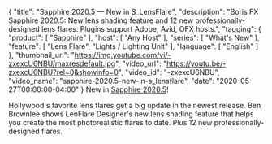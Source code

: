 {
  "title": "Sapphire 2020.5 — New in S_LensFlare",
  "description": "Boris FX Sapphire 2020.5: New lens shading feature and 12 new professionally-designed lens flares. Plugins support Adobe, Avid, OFX hosts.",
  "tagging": {
    "product": [
      "Sapphire"
    ],
    "host": [
      "Any Host"
    ],
    "series": [
      "What's New"
    ],
    "feature": [
      "Lens Flare",
      "Lights / Lighting Unit"
    ],
    "language": [
      "English"
    ]
  },
  "thumbnail_url": "https://img.youtube.com/vi/-zxexcU6NBU/maxresdefault.jpg",
  "video_url": "https://youtu.be/-zxexcU6NBU?rel=0&showinfo=0",
  "video_id": "-zxexcU6NBU",
  "video_name": "sapphire-2020.5-new-in-s_lensflare",
  "date": "2020-05-27T00:00:00-04:00"
}
New in [Sapphire 2020.5](https://borisfx.com/products/sapphire/ "Boris FX Sapphire")!

Hollywood's favorite lens flares get a big update in the newest release. Ben Brownlee shows LenFlare Designer's new lens shading feature that helps you create the most photorealistic flares to date. Plus 12 new professionally-designed flares.
